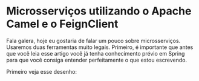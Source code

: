 # Microsserviços utilizando o Apache Camel e o FeignClient

Fala galera, hoje eu gostaria de falar um pouco sobre microsserviços. Usaremos duas ferramentas muito legais. Primeiro, é importante que antes que você leia esse artigo você já tenha conhecimento prévio em Spring para que você consiga entender perfeitamente o que estou escrevendo.

Primeiro veja esse desenho:
